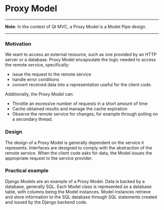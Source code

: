 # Proxy Model

-----------
**Note**: In the context of Qt MVC, a Proxy Model is a Model Pipe design.

-----------

### Motivation

We want to access an external resource, such as one provided by an HTTP 
server or a database. Proxy Model encapsulate the logic needed to access 
the remote service, specifically:

- issue the request to the remote service
- handle error conditions
- convert received data into a representation useful for the client code.

Additionally, the Proxy Model can:

- Throttle an excessive number of requests in a short amount of time
- Cache obtained results and manage the cache expiration
- Observe the remote service for changes, for example through
  polling on a secondary thread.

### Design

The design of a Proxy Model is generally dependent on the service it 
represents. Interfaces are designed to comply with the abstraction of the
remote service. When the client code asks for data, the Model issues the 
appropriate request to the service provider.

### Practical example

Django Models are an example of a Proxy Model. Data is backed by a database,
generally SQL. Each Model class is represented as a database table, with columns 
being the Model instances. Model instances retrieve and store information to the 
SQL database through SQL statements created and issued by the Django backend code.